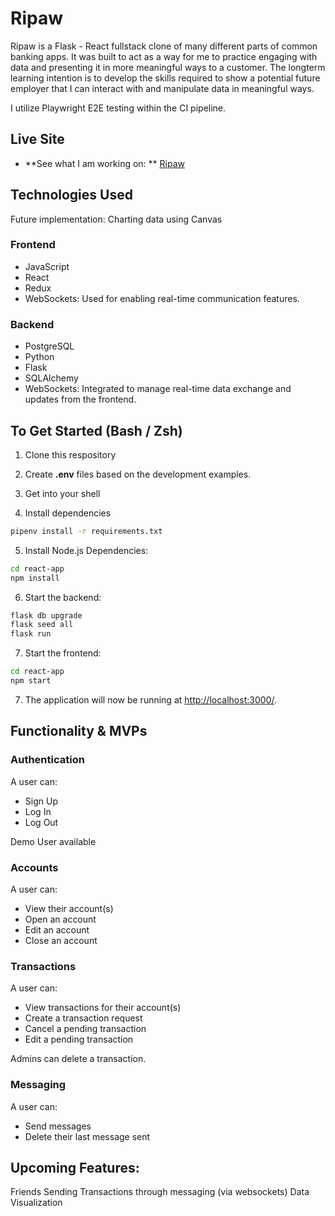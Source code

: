 # Ripaw 

Ripaw is a Flask - React fullstack clone of many different parts of common banking apps. It was built to act as a way for me to practice engaging with data and presenting it in more meaningful ways to a customer. The longterm learning intention is to develop the skills required to show a potential future employer that I can interact with and manipulate data in meaningful ways.

I utilize Playwright E2E testing within the CI pipeline.

## Live Site
- **See what I am working on: ** [Ripaw](https://ripbawbanking.onrender.com/)

## Technologies Used

Future implementation: Charting data using Canvas

### Frontend
- JavaScript
- React
- Redux
- WebSockets: Used for enabling real-time communication features.

### Backend
- PostgreSQL
- Python
- Flask
- SQLAlchemy
- WebSockets: Integrated to manage real-time data exchange and updates from the frontend.

## To Get Started (Bash / Zsh)

1. Clone this respository

2. Create **.env** files based on the development examples.

3. Get into your shell

4. Install dependencies
```bash
pipenv install -r requirements.txt
```

5. Install Node.js Dependencies:
```bash
cd react-app
npm install
```

6. Start the backend:
```bash
flask db upgrade
flask seed all
flask run
```

7. Start the frontend:
```bash
cd react-app
npm start
```

7. The application will now be running at [http://localhost:3000/](http://localhost:3000/).

## Functionality & MVPs

### Authentication

A user can:
- Sign Up
- Log In
- Log Out

Demo User available

### Accounts

A user can:
- View their account(s)
- Open an account
- Edit an account
- Close an account

### Transactions

A user can:
- View transactions for their account(s)
- Create a transaction request
- Cancel a pending transaction
- Edit a pending transaction

Admins can delete a transaction.

### Messaging

A user can:
- Send messages
- Delete their last message sent

## Upcoming Features:
Friends
Sending Transactions through messaging (via websockets)
Data Visualization
